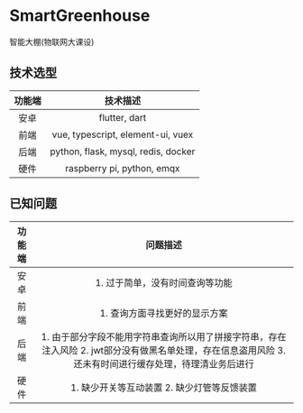# SmartGreenhouse
智能大棚(物联网大课设)

## 技术选型

| 功能端 |              技术描述               |
| :----: | :---------------------------------: |
|  安卓  |            flutter, dart            |
|  前端  |  vue, typescript, element-ui, vuex  |
|  后端  | python, flask, mysql, redis, docker |
|  硬件  |     raspberry pi, python, emqx      |



## 已知问题

| 功能端 |                           问题描述                           |
| :----: | :----------------------------------------------------------: |
|  安卓  |               1. 过于简单，没有时间查询等功能                |
|  前端  |                1. 查询方面寻找更好的显示方案                 |
|  后端  | 1. 由于部分字段不能用字符串查询所以用了拼接字符串，存在注入风险 2. jwt部分没有做黑名单处理，存在信息盗用风险 3.还未有时间进行缓存处理，待理清业务后进行 |
|  硬件  |         1. 缺少开关等互动装置 2. 缺少灯管等反馈装置          |

